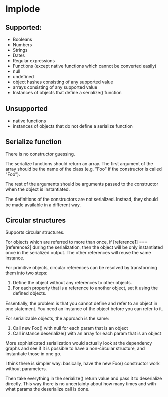 # Implode


## Supported:

- Booleans
- Numbers
- Strings
- Dates
- Regular expressions
- Functions (except native functions which cannot be converted easily)
- null
- undefined
- object hashes consisting of any supported value
- arrays consisting of any supported value
- Instances of objects that define a serialize() function

## Unsupported

- native functions
- instances of objects that do not define a serialize function

## Serialize function

There is no constructor guessing.

The serialize functions should return an array. The first argument of the array should be the name of the class (e.g. "Foo" if the constructor is called "Foo").

The rest of the arguments should be arguments passed to the constructor when the object is instantiated.

The definitions of the constructors are not serialized. Instead, they should be made available in a different way.

## Circular structures

Supports circular structures.

For objects which are referred to more than once, if [reference1] === [reference2] during the serialization, then the object will be only instantiated once in the serialized output. The other references will reuse the same instance.

For primitive objects, circular references can be resolved by transforming them into two steps:

1. Define the object without any references to other objects.
2. For each property that is a reference to another object, set it using the defined objects.

Essentially, the problem is that you cannot define and refer to an object in one statement. You need an instance of the object before you can refer to it.

For serializable objects, the approach is the same:

1. Call new Foo() with null for each param that is an object
2. Call instance.deserialize() with an array for each param that is an object

More sophisticated serialization would actually look at the dependency graphs and see if it is possible to have a non-circular structure, and instantiate those in one go.

I think there is simpler way: basically, have the new Foo() constructor work without parameters.

Then take everything in the serialize() return value and pass it to deserialize directly. This way there is no uncertainty about how many times and with what params the deserialize call is done.
